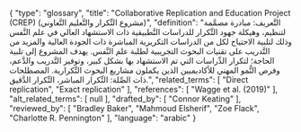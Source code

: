 {
    "type": "glossary",
    "title": "Collaborative Replication and Education Project (CREP) (مشروع التِّكرار والتَّعليم التَّعاوني)",
    "definition": "التَّعريف: مبادرة مصمَّمة لتنظيم، وهيكلة جهود التِّكرار للدراسات التَّطبيقية ذات الاستشهاد العالي في علم النَّفس وذلك لتلبية الاحتياج لكل من الدراسات التكريرية المباشرة ذات الجودة العالية والمزيد من التَّدريب على تقنيات البحوث التجريبية لطلبة علم النَّفس.  يهدف المشروع إلى تلبية الحاجة؛ لتكرار الدِّراسات التي تم الاستشهاد بها بشكل كبير، وتوفير التَّدريب والدَّعم، وفرص النُّمو المهني للأكاديميين الذين يكملون مشاريع البحوث التِّكرارية.  المصطلحات ذات الصِّلة: التِّكرار المباشر، التِّكرار الدَّقيق.",
    "related_terms": [
        "Direct replication",
        "Exact replication"
    ],
    "references": [
        "Wagge et al. (2019)"
    ],
    "alt_related_terms": [
        null
    ],
    "drafted_by": [
        "Connor Keating"
    ],
    "reviewed_by": [
        "Bradley Baker",
        "Mahmoud Elsherif",
        "Zoe Flack",
        "Charlotte R. Pennington"
    ],
    "language": "arabic"
}